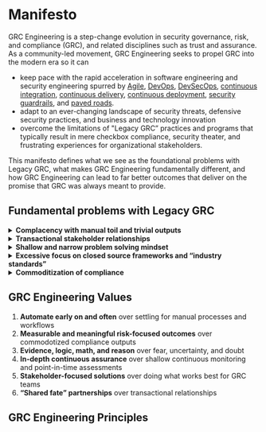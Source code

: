 # Manifesto

GRC Engineering is a step-change evolution in security governance, risk, and compliance (GRC), and related disciplines such as trust and assurance. As a community-led movement, GRC Engineering seeks to propel GRC into the modern era so it can

* keep pace with the rapid acceleration in software engineering and security engineering spurred by [Agile](https://agilemanifesto.org/), [DevOps](https://en.m.wikipedia.org/wiki/DevOps), [DevSecOps](https://www.devsecops.org/), [continuous integration](https://en.m.wikipedia.org/wiki/Continuous_integration), [continuous delivery](https://en.m.wikipedia.org/wiki/Continuous_delivery), [continuous deployment](https://en.m.wikipedia.org/wiki/Continuous_deployment), [security guardrails](https://youtu.be/geumLjxtc54?si=MBILJ_qgFDqDqIGD), and [paved roads](https://www.slideshare.net/slideshow/the-paved-road-at-netflix/75867013).
* adapt to an ever-changing landscape of security threats, defensive security practices, and business and technology innovation
* overcome the limitations of "Legacy GRC” practices and programs that typically result in mere checkbox compliance, security theater, and frustrating experiences for organizational stakeholders.

This manifesto defines what we see as the foundational problems with Legacy GRC, what makes GRC Engineering fundamentally different, and how GRC Engineering can lead to far better outcomes that deliver on the promise that GRC was always meant to provide.

## Fundamental problems with Legacy GRC

<details>
    <summary><b>Complacency with manual toil and trivial outputs</b></summary>
    Settling on manual and often disconnected activities leads to wasted time, error-riddled results, and limited effectiveness of GRC practices. And because manual activities don’t scale, GRC practitioners find themselves settling for trivial outputs and accepting them as “good enough” outcomes.  
</details>
<details>
    <summary><b>Transactional stakeholder relationships</b></summary>
</details>
<details>
    <summary><b>Shallow and narrow problem solving mindset</b></summary>
</details>
<details>
    <summary><b>Excessive focus on closed source frameworks and “industry standards”</b></summary>
</details>
<details>
    <summary><b>Commoditization of compliance</b></summary>
</details>

## GRC Engineering Values
1. **Automate early on and often** over settling for manual processes and workflows
2. **Measurable and meaningful risk-focused outcomes** over commodotized compliance outputs
3. **Evidence, logic, math, and reason** over fear, uncertainty, and doubt
4. **In-depth continuous assurance** over shallow continuous monitoring and point-in-time assessments
5. **Stakeholder-focused solutions** over doing what works best for GRC teams
6. **“Shared fate” partnerships** over transactional relationships

## GRC Engineering Principles

